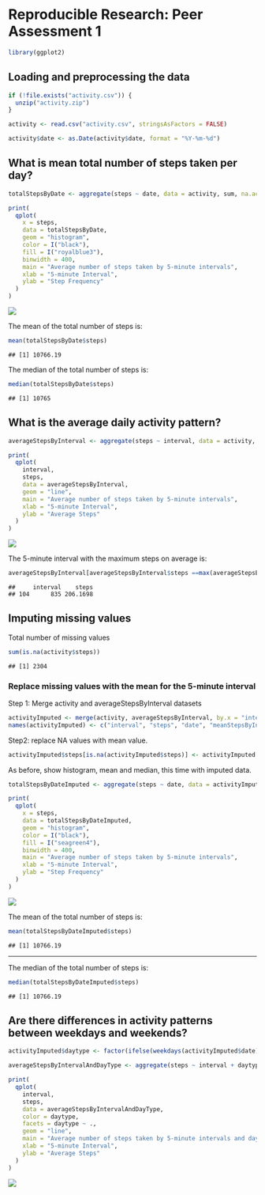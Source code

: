 # Reproducible Research: Peer Assessment 1

```r
library(ggplot2)
```

## Loading and preprocessing the data

```r
if (!file.exists("activity.csv")) {
  unzip("activity.zip")
}

activity <- read.csv("activity.csv", stringsAsFactors = FALSE)

activity$date <- as.Date(activity$date, format = "%Y-%m-%d")
```

## What is mean total number of steps taken per day?

```r
totalStepsByDate <- aggregate(steps ~ date, data = activity, sum, na.action = na.omit)
```


```r
print(
  qplot(
    x = steps, 
    data = totalStepsByDate, 
    geom = "histogram", 
    color = I("black"), 
    fill = I("royalblue3"), 
    binwidth = 400, 
    main = "Average number of steps taken by 5-minute intervals", 
    xlab = "5-minute Interval", 
    ylab = "Step Frequency"
  )
)
```

![](./PA1_template_files/figure-html/unnamed-chunk-4-1.png) 

The mean of the total number of steps is:

```r
mean(totalStepsByDate$steps)
```

```
## [1] 10766.19
```

The median of the total number of steps is:

```r
median(totalStepsByDate$steps)
```

```
## [1] 10765
```


## What is the average daily activity pattern?

```r
averageStepsByInterval <- aggregate(steps ~ interval, data = activity, mean, na.action = na.omit)

print(
  qplot(
    interval, 
    steps, 
    data = averageStepsByInterval, 
    geom = "line", 
    main = "Average number of steps taken by 5-minute intervals", 
    xlab = "5-minute Interval", 
    ylab = "Average Steps"
  )
)
```

![](./PA1_template_files/figure-html/unnamed-chunk-7-1.png) 

The 5-minute interval with the maximum steps on average is:

```r
averageStepsByInterval[averageStepsByInterval$steps ==max(averageStepsByInterval$steps), ]
```

```
##     interval    steps
## 104      835 206.1698
```

## Imputing missing values

Total number of missing values

```r
sum(is.na(activity$steps))
```

```
## [1] 2304
```

### Replace missing values with the mean for the 5-minute interval
Step 1: Merge activity and averageStepsByInterval datasets

```r
activityImputed <- merge(activity, averageStepsByInterval, by.x = "interval", by.y = "interval")
names(activityImputed) <- c("interval", "steps", "date", "meanStepsByInterval")
```

Step2: replace NA values with mean value.

```r
activityImputed$steps[is.na(activityImputed$steps)] <- activityImputed[is.na(activityImputed$steps), "meanStepsByInterval"]
```

As before, show histogram, mean and median, this time with imputed data.

```r
totalStepsByDateImputed <- aggregate(steps ~ date, data = activityImputed, sum)

print(
  qplot(
    x = steps, 
    data = totalStepsByDateImputed, 
    geom = "histogram", 
    color = I("black"), 
    fill = I("seagreen4"), 
    binwidth = 400, 
    main = "Average number of steps taken by 5-minute intervals", 
    xlab = "5-minute Interval", 
    ylab = "Step Frequency"
  )
)
```

![](./PA1_template_files/figure-html/unnamed-chunk-12-1.png) 

The mean of the total number of steps is:

```r
mean(totalStepsByDateImputed$steps)
```

```
## [1] 10766.19
```
---
The median of the total number of steps is:

```r
median(totalStepsByDateImputed$steps)
```

```
## [1] 10766.19
```


## Are there differences in activity patterns between weekdays and weekends?

```r
activityImputed$daytype <- factor(ifelse(weekdays(activityImputed$date) %in% c("Saturday", "Sunday"), "weekend", "weekday"))

averageStepsByIntervalAndDayType <- aggregate(steps ~ interval + daytype, data = activityImputed, mean)

print(
  qplot(
    interval, 
    steps, 
    data = averageStepsByIntervalAndDayType, 
    color = daytype, 
    facets = daytype ~ ., 
    geom = "line", 
    main = "Average number of steps taken by 5-minute intervals and day type", 
    xlab = "5-minute Interval", 
    ylab = "Average Steps"
  )
)
```

![](./PA1_template_files/figure-html/unnamed-chunk-15-1.png) 
